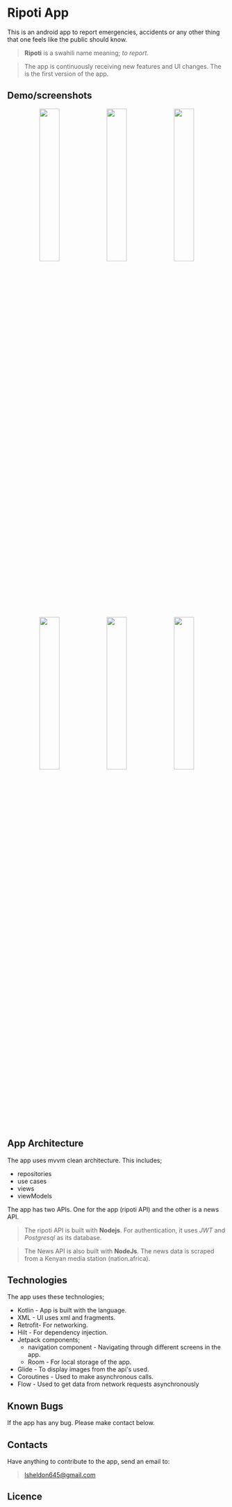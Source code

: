 # Ripoti App

This is an android app to report emergencies, accidents or any other thing that one feels like the public should know.

> **Ripoti** is a swahili name meaning; _to report_.

> The app is continuously receiving new features and UI changes. The is the first version of the app.

## Demo/screenshots

<p align="center">
<img src="https://user-images.githubusercontent.com/87479198/210562967-4944f653-4b0b-460e-8ac4-80c68930c91e.jpeg" width=30% height=30% >
<img src="https://user-images.githubusercontent.com/87479198/210563008-bd338201-5ac0-404e-8e56-655f3c14779b.jpeg" width=30% height=30% >
<img src="https://user-images.githubusercontent.com/87479198/210563055-cfffb31b-0189-45ae-9ea7-4c17c4d9519b.jpeg" width=30% height=30% >
<img src="https://user-images.githubusercontent.com/87479198/210563099-eb537836-884b-409a-af27-e31606e5d82b.jpeg" width=30% height=30% >
<img src="https://user-images.githubusercontent.com/87479198/210563122-830aeeeb-0454-47e6-8031-f462ccee78b0.jpeg" width=30% height=30% >
<img src="https://user-images.githubusercontent.com/87479198/210563154-14560bc6-2ee0-4956-9605-b0e012d4b524.jpeg" width=30% height=30% >
</p>


## App Architecture

The app uses mvvm clean architecture. This includes;

- repositories
- use cases
- views
- viewModels

The app has two APIs. One for the app (ripoti API) and the other is a news API.

> The ripoti API is built with **Nodejs**. For authentication, it uses _JWT_ and _Postgresql_ as its database.

> The News API is also built with **NodeJs**. The news data is scraped from a Kenyan media station (nation.africa).

## Technologies

The app uses these technologies;

- Kotlin - App is built with the language.
- XML - UI uses xml and fragments.
- Retrofit- For networking.
- Hilt - For dependency injection.
- Jetpack components;
  - navigation component - Navigating through different screens in the app.
  - Room - For local storage of the app.
- Glide - To display images from the api's used.
- Coroutines - Used to make asynchronous calls.
- Flow - Used to get data from network requests asynchronously

## Known Bugs

If the app has any bug. Please make contact below.

## Contacts

Have anything to contribute to the app, send an email to:

> lsheldon645@gmail.com

## Licence
